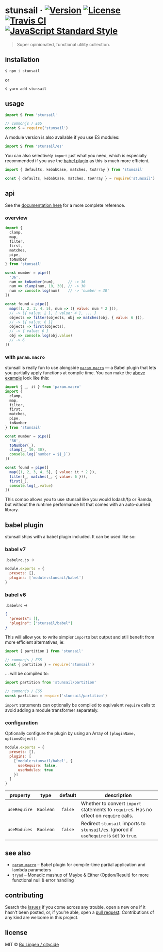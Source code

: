 # stunsail &middot; [![Version](https://img.shields.io/npm/v/stunsail.svg?style=flat-square&maxAge=3600)](https://www.npmjs.com/package/stunsail) [![License](https://img.shields.io/npm/l/stunsail.svg?style=flat-square&maxAge=3600)](https://www.npmjs.com/package/stunsail) [![Travis CI](https://img.shields.io/travis/citycide/stunsail.svg?style=flat-square&maxAge=3600)](https://travis-ci.org/citycide/stunsail) [![JavaScript Standard Style](https://img.shields.io/badge/code%20style-standard-brightgreen.svg?style=flat-square&maxAge=3600)](https://standardjs.com)

> Super opinionated, functional utility collection.

## installation

```console
$ npm i stunsail
```

or

```console
$ yarn add stunsail
```

## usage

```js
import S from 'stunsail'

// commonjs / ES5
const S = require('stunsail')
```

A module version is also available if you use ES modules:

```js
import S from 'stunsail/es'
```

You can also selectively `import` just what you need, which is especially
recommended if you use the [babel plugin](#babel-plugin) as this is much
more efficient.

```js
import { defaults, kebabCase, matches, toArray } from 'stunsail'

const { defaults, kebabCase, matches, toArray } = require('stunsail')
```

## api

See the [documentation here](https://citycide.github.io/stunsail/docs/api)
for a more complete reference.

### overview

```js
import {
  clamp,
  map,
  filter,
  first,
  matches,
  pipe,
  toNumber
} from 'stunsail'

const number = pipe([
  '36',
  num => toNumber(num),      // -> 36
  num => clamp(num, 10, 30), // -> 30
  num => console.log(num)    // -> 'number = 30'
])

const found = pipe([
  map([1, 2, 3, 4, 5], num => ({ value: num * 2 })),
  // -> [{ value: 2 }, { value: 4 }, ... ]
  objects => filter(objects, obj => matches(obj, { value: 6 })),
  // -> [{ value: 6 }]
  objects => first(objects),
  // -> { value: 6 }
  obj => console.log(obj.value)
  // -> 6
])
```

### with `param.macro`

stunsail is really fun to use alongside [`param.macro`][macro] &mdash; a Babel
plugin that lets you partially apply functions at compile time. You can make
the [above example](#overview) look like this:

```js
import { _, it } from 'param.macro'
import {
  clamp,
  map,
  filter,
  first,
  matches,
  pipe,
  toNumber
} from 'stunsail'

const number = pipe([
  '36',
  toNumber(_),
  clamp(_, 10, 30),
  console.log(`number = ${_}`)
])

const found = pipe([
  map([1, 2, 3, 4, 5], { value: it * 2 }),
  filter(_, matches(_, { value: 6 })),
  first(_),
  console.log(_.value)
])
```

This combo allows you to use stunsail like you would lodash/fp or Ramda,
but without the runtime performance hit that comes with an auto-curried
library.

## babel plugin

stunsail ships with a babel plugin included. It can be used like so:

### babel v7

`.babelrc.js` &rarr;

```js
module.exports = {
  presets: [],
  plugins: ['module:stunsail/babel']
}
```

### babel v6

`.babelrc` &rarr;

```json
{
  "presets": [],
  "plugins": ["stunsail/babel"]
}
```

This will allow you to write simpler `import`s but output
and still benefit from more efficient alternatives, ie:

```js
import { partition } from 'stunsail'

// commonjs / ES5
const { partition } = require('stunsail')
```

... will be compiled to:

```js
import partition from 'stunsail/partition'

// commonjs / ES5
const partition = require('stunsail/partition')
```

`import` statements can optionally be compiled to equivalent `require`
calls to avoid adding a module transformer separately.

### configuration

Optionally configure the plugin by using an Array of
`[pluginName, optionsObject]`:

```js
module.exports = {
  presets: [],
  plugins: [
    ['module:stunsail/babel', {
      useRequire: false,
      useModules: true
    }]
  ]
}
```

| property     | type      | default | description |
| :----------: | :-------: | :-----: | ----------- |
| `useRequire` | `Boolean` | `false` | Whether to convert `import` statements to `require`s. Has no effect on `require` calls. |
| `useModules` | `Boolean` | `false` | Redirect `stunsail` imports to `stunsail/es`. Ignored if `useRequire` is set to `true`. |

## see also

* [`param.macro`][macro] &ndash; Babel plugin for compile-time partial application
  and lambda parameters
* [`tryad`][tryad] &ndash; Monadic mashup of Maybe & Either (Option/Result) for
  more functional null & error handling

## contributing

Search the [issues](https://github.com/citycide/stunsail) if you come
across any trouble, open a new one if it hasn't been posted, or, if you're
able, open a [pull request](https://help.github.com/articles/about-pull-requests/).
Contributions of any kind are welcome in this project.

## license

MIT © [Bo Lingen / citycide](https://github.com/citycide)

[macro]: https://github.com/citycide/param.macro
[tryad]: https://github.com/citycide/tryad
